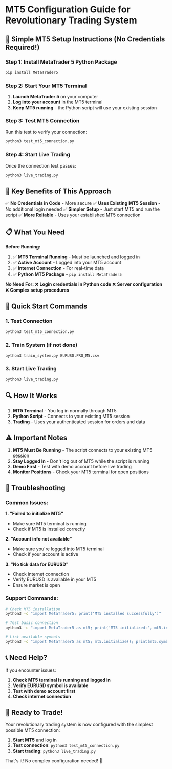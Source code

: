 # MT5 Configuration Guide for Revolutionary Trading System

## 🔧 Simple MT5 Setup Instructions (No Credentials Required!)

### Step 1: Install MetaTrader 5 Python Package

```bash
pip install MetaTrader5
```

### Step 2: Start Your MT5 Terminal

1. **Launch MetaTrader 5** on your computer
2. **Log into your account** in the MT5 terminal
3. **Keep MT5 running** - the Python script will use your existing session

### Step 3: Test MT5 Connection

Run this test to verify your connection:

```bash
python3 test_mt5_connection.py
```

### Step 4: Start Live Trading

Once the connection test passes:

```bash
python3 live_trading.py
```

## 🎯 Key Benefits of This Approach

✅ **No Credentials in Code** - More secure
✅ **Uses Existing MT5 Session** - No additional login needed
✅ **Simpler Setup** - Just start MT5 and run the script
✅ **More Reliable** - Uses your established MT5 connection

## 📋 What You Need

**Before Running:**
1. ✅ **MT5 Terminal Running** - Must be launched and logged in
2. ✅ **Active Account** - Logged into your MT5 account
3. ✅ **Internet Connection** - For real-time data
4. ✅ **Python MT5 Package** - `pip install MetaTrader5`

**No Need For:**
❌ **Login credentials in Python code**
❌ **Server configuration**
❌ **Complex setup procedures**

## 🚀 Quick Start Commands

### 1. Test Connection
```bash
python3 test_mt5_connection.py
```

### 2. Train System (if not done)
```bash
python3 train_system.py EURUSD.PRO_M5.csv
```

### 3. Start Live Trading
```bash
python3 live_trading.py
```

## 🔍 How It Works

1. **MT5 Terminal** - You log in normally through MT5
2. **Python Script** - Connects to your existing MT5 session
3. **Trading** - Uses your authenticated session for orders and data

## ⚠️ Important Notes

1. **MT5 Must Be Running** - The script connects to your existing MT5 session
2. **Stay Logged In** - Don't log out of MT5 while the script is running
3. **Demo First** - Test with demo account before live trading
4. **Monitor Positions** - Check your MT5 terminal for open positions

## 🔧 Troubleshooting

### Common Issues:

**1. "Failed to initialize MT5"**
- Make sure MT5 terminal is running
- Check if MT5 is installed correctly

**2. "Account info not available"**
- Make sure you're logged into MT5 terminal
- Check if your account is active

**3. "No tick data for EURUSD"**
- Check internet connection
- Verify EURUSD is available in your MT5
- Ensure market is open

### Support Commands:

```bash
# Check MT5 installation
python3 -c "import MetaTrader5; print('MT5 installed successfully')"

# Test basic connection
python3 -c "import MetaTrader5 as mt5; print('MT5 initialized:', mt5.initialize())"

# List available symbols
python3 -c "import MetaTrader5 as mt5; mt5.initialize(); print(mt5.symbols_get()[:5])"
```

## 📞 Need Help?

If you encounter issues:

1. **Check MT5 terminal is running and logged in**
2. **Verify EURUSD symbol is available**
3. **Test with demo account first**
4. **Check internet connection**

## 🎉 Ready to Trade!

Your revolutionary trading system is now configured with the simplest possible MT5 connection:

1. **Start MT5** and log in
2. **Test connection**: `python3 test_mt5_connection.py`
3. **Start trading**: `python3 live_trading.py`

That's it! No complex configuration needed! 🚀 